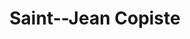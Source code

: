 ---
title: "Saint--Jean Copiste"
url: /saint-etienne/saint-jean-copiste/
shop: fournitures de bureau
---